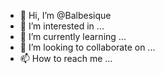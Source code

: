 - 👋 Hi, I’m @Balbesique
- 👀 I’m interested in ...
- 🌱 I’m currently learning ...
- 💞️ I’m looking to collaborate on ...
- 📫 How to reach me ...

<!---
Balbesique/Balbesique is a ✨ special ✨ repository because its `README.md` (this file) appears on your GitHub profile.
You can click the Preview link to take a look at your changes.
--->
